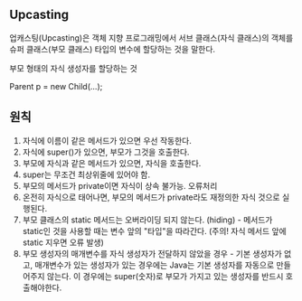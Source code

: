 ## Upcasting

업캐스팅(Upcasting)은 객체 지향 프로그래밍에서 서브 클래스(자식 클래스)의 객체를 슈퍼 클래스(부모 클래스) 타입의 변수에 할당하는 것을 말한다.

부모 형태의 자식 생성자를 할당하는 것

Parent p = new Child(...);

## 원칙

1. 자식에 이름이 같은 메서드가 있으면 우선 작동한다.
2. 자식에 super()가 있으면, 부모가 그것을 호출한다.
3. 부모에 자식과 같은 메서드가 있으면, 자식을 호출한다.
4. super는 무조건 최상위줄에 있어야 함.
5. 부모의 메서드가 private이면 자식이 상속 불가능. 오류처리
6. 온전히 자식으로 태어나면, 부모의 메서드가 private라도 재정의한 자식 것으로 실행된다.
7. 부모 클래스의 static 메서드는 오버라이딩 되지 않는다. (hiding) - 메서드가 static인 것을 사용할 때는 변수 앞의 "타입"을 따라간다. (주의! 자식 메서드 앞에 static 지우면 오류 발생)
8. 부모 생성자의 매개변수를 자식 생성자가 전달하지 않았을 경우 - 기본 생성자가 없고, 매개변수가 있는 생성자가 있는 경우에는 Java는 기본 생성자를 자동으로 만들어주지 않는다. 이 경우에는 super(숫자)로 부모가 가지고 있는 생성자를 반드시 호출해야한다.
